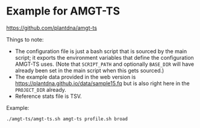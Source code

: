 # Example for AMGT-TS

<https://github.com/plantdna/amgt-ts>

Things to note:

 * The configuration file is just a bash script that is sourced by the main
   script; it exports the environment variables that define the configuration
   AMGT-TS uses.  (Note that `SCRIPT_PATH` and optionally `BASE_DIR` will have
   already been set in the main script when this gets sourced.)
 * The example data provided in the web version is
   <https://plantdna.github.io/data/sample15.fq> but is also right here in the
   `PROJECT_DIR` already.
 * Reference stats file is TSV.

Example:

    ./amgt-ts/amgt-ts.sh amgt-ts profile.sh broad
